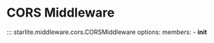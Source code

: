 # CORS Middleware

::: starlite.middleware.cors.CORSMiddleware
    options:
        members:
            - __init__
